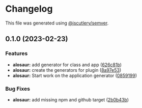# Changelog

This file was generated using [@jscutlery/semver](https://github.com/jscutlery/semver).

## 0.1.0 (2023-02-23)


### Features

* **alosaur:** add generator for class and app ([626c81b](https://github.com/Jordan-Hall/land-nx/commit/626c81b92a62f00435ab508e8570553510d138d0))
* **alosaur:** create the generators for plugin ([8a97e53](https://github.com/Jordan-Hall/land-nx/commit/8a97e53d5fc1869054982ec8d4819ea075746296))
* **alosaur:** Start work on the application generator ([0859199](https://github.com/Jordan-Hall/land-nx/commit/085919963543339976a8df1601f5115fc02aff21))


### Bug Fixes

* **alosaur:** add missing npm and github target ([2b0b43b](https://github.com/Jordan-Hall/land-nx/commit/2b0b43b1270a824e3e8628a1fda747473eb3949d))
